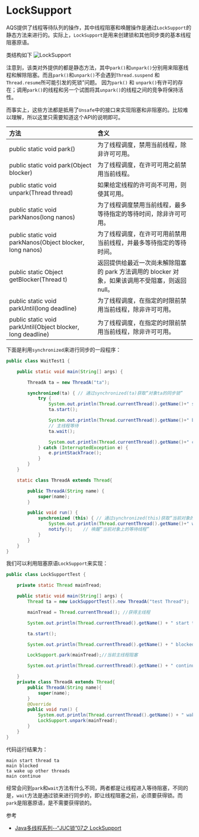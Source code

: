 # LockSupport

AQS提供了线程等待队列的操作，其中线程阻塞和唤醒操作是通过`LockSupport`的静态方法来进行的。实际上，`LockSupport`是用来创建锁和其他同步类的基本线程阻塞原语。

类结构如下
![LockSupport](http://ovn0i3kdg.bkt.clouddn.com/LockSupport.png?imageView/2/w/500)

注意到，该类对外提供的都是静态方法，其中`park()`和`unpark()`分别用来阻塞线程和解除阻塞。而且`park()`和`unpark()`不会遇到`Thread.suspend` 和 `Thread.resume`所可能引发的死锁”问题。
因为`park()` 和 `unpark()`有许可的存在；调用`park()`的线程和另一个试图将其`unpark()`的线程之间的竞争将保持活性。

而事实上，这些方法都是抵用了`Unsafe`中的接口来实现阻塞和非阻塞的。比较难以理解，所以这里只需要知道这个API的说明即可。


| 方法 | 含义 |
| :------------- | :------------- |
| public static void park()   |  为了线程调度，禁用当前线程，除非许可可用。 |
| public static void park(Object blocker)       |  为了线程调度，在许可可用之前禁用当前线程。  |
|  public static void unpark(Thread thread)  | 如果给定线程的许可尚不可用，则使其可用。  |
|public static void parkNanos(long nanos)   | 为了线程调度禁用当前线程，最多等待指定的等待时间，除非许可可用。  |
|public static void parkNanos(Object blocker, long nanos)   |  为了线程调度，在许可可用前禁用当前线程，并最多等待指定的等待时间。  |
|  public static Object getBlocker(Thread t) |  返回提供给最近一次尚未解除阻塞的 park 方法调用的 blocker 对象，如果该调用不受阻塞，则返回 null。 |
| public static void parkUntil(long deadline)| 为了线程调度，在指定的时限前禁用当前线程，除非许可可用。  |
|  public static void parkUntil(Object blocker, long deadline) |为了线程调度，在指定的时限前禁用当前线程，除非许可可用。   |

下面是利用`synchronized`来进行同步的一段程序：
```java
public class WaitTest1 {

    public static void main(String[] args) {

        ThreadA ta = new ThreadA("ta");

        synchronized(ta) { // 通过synchronized(ta)获取“对象ta的同步锁”
            try {
                System.out.println(Thread.currentThread().getName()+" start ta");
                ta.start();

                System.out.println(Thread.currentThread().getName()+" block");
                // 主线程等待
                ta.wait();

                System.out.println(Thread.currentThread().getName()+" continue");
            } catch (InterruptedException e) {
                e.printStackTrace();
            }
        }
    }

    static class ThreadA extends Thread{

        public ThreadA(String name) {
            super(name);
        }

        public void run() {
            synchronized (this) { // 通过synchronized(this)获取“当前对象的同步锁”
                System.out.println(Thread.currentThread().getName()+" wakup others");
                notify();    // 唤醒“当前对象上的等待线程”
            }
        }
    }
}
```
我们可以利用阻塞原语`LockSupport`来实现：
```java
public class LockSupportTest {

    private static Thread mainTread;

    public static void main(String[] args) {
        Thread ta = new LockSupportTest().new ThreadA("test Thread");

        mainTread = Thread.currentThread(); //获得主线程

        System.out.println(Thread.currentThread().getName() + " start thread ta");

        ta.start();

        System.out.println(Thread.currentThread().getName() + " blocked");

        LockSupport.park(mainTread);//当前主线程阻塞

        System.out.println(Thread.currentThread().getName() + " continue");

    }
    private class ThreadA extends Thread{
        public ThreadA(String name){
            super(name);
        }
        @Override
        public void run() {
            System.out.println(Thread.currentThread().getName() + " wake up other threads");
            LockSupport.unpark(mainTread);
        }
    }
}
```
代码运行结果为：
```
main start thread ta
main blocked
ta wake up other threads
main continue
```

经常会问到`park`和`wait`方法有什么不同，两者都是让线程进入等待阻塞，不同的是，`wait`方法是通过锁来进行同步的，即让线程阻塞之前，必须要获得锁。而`park`是阻塞原语，是不需要获得锁的。


参考
* [Java多线程系列--“JUC锁”07之 LockSupport](https://www.cnblogs.com/skywang12345/p/3505784.html#a1)
